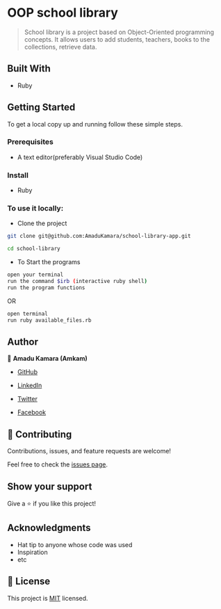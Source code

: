 # OOP school library


> School library is a project based on Object-Oriented programming concepts. It allows users to add students, teachers, books to the collections, retrieve data.

## Built With

- Ruby

## Getting Started

To get a local copy up and running follow these simple steps.

### Prerequisites
- A text editor(preferably Visual Studio Code)

### Install
- Ruby

### To use it locally:

- Clone the project

```bash 
git clone git@github.com:AmaduKamara/school-library-app.git

cd school-library
```

- To Start the programs
```bash
open your terminal
run the command $irb (interactive ruby shell)
run the program functions
```

OR 

```bash
open terminal
run ruby available_files.rb
```

## Author

👤 **Amadu Kamara (Amkam)**

- [GitHub](https://github.com/AmaduKamara)

- [LinkedIn](https://www.linkedin.com/in/amadu-kamara-3b60a25b)

- [Twitter](https://twitter.com/DevAmkam)

- [Facebook](https://www.facebook.com/amadus.kamara.7)

## 🤝 Contributing

Contributions, issues, and feature requests are welcome!

Feel free to check the [issues page](https://github.com/AmaduKamara/school-library-oop/issues).

## Show your support

Give a ⭐️ if you like this project!

## Acknowledgments

- Hat tip to anyone whose code was used
- Inspiration
- etc

## 📝 License

This project is [MIT](./MIT.md) licensed.
